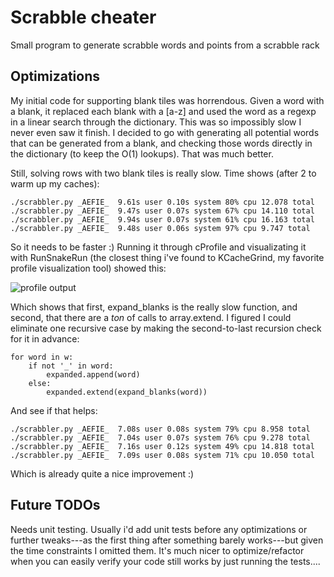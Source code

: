 # Scrabble cheater

Small program to generate scrabble words and points from a scrabble rack

## Optimizations

My initial code for supporting blank tiles was horrendous. Given a word with a blank, it replaced each blank with a [a-z] and used the word as a regexp in a linear search through the dictionary. This was so impossibly slow I never even saw it finish. I decided to go with generating all potential words that can be generated from a blank, and checking those words directly in the dictionary (to keep the O(1) lookups). That was much better.

Still, solving rows with two blank tiles is really slow. Time shows (after 2 to warm up my caches):

    ./scrabbler.py _AEFIE_  9.61s user 0.10s system 80% cpu 12.078 total
    ./scrabbler.py _AEFIE_  9.47s user 0.07s system 67% cpu 14.110 total
    ./scrabbler.py _AEFIE_  9.94s user 0.07s system 61% cpu 16.163 total
    ./scrabbler.py _AEFIE_  9.48s user 0.06s system 97% cpu 9.747 total

So it needs to be faster :) Running it through cProfile and visualizating it with RunSnakeRun (the closest thing i've found to KCacheGrind, my favorite profile visualization tool) showed this:

![profile output](http://files.lfranchi.com/scrabbler_profiler_1.png)

Which shows that first, expand_blanks is the really slow function, and second, that there are a *ton* of calls to array.extend. I figured I could eliminate one recursive case by making the second-to-last recursion check for it in advance:

    for word in w:
        if not '_' in word:
            expanded.append(word)
        else:
            expanded.extend(expand_blanks(word))

And see if that helps:

    ./scrabbler.py _AEFIE_  7.08s user 0.08s system 79% cpu 8.958 total
    ./scrabbler.py _AEFIE_  7.04s user 0.07s system 76% cpu 9.278 total
    ./scrabbler.py _AEFIE_  7.16s user 0.12s system 49% cpu 14.818 total
    ./scrabbler.py _AEFIE_  7.09s user 0.08s system 71% cpu 10.050 total

Which is already quite a nice improvement :)

## Future TODOs

Needs unit testing. Usually i'd add unit tests before any optimizations or further tweaks---as the first thing after something barely works---but given the time constraints I omitted them. It's much nicer to optimize/refactor when you can easily verify your code still works by just running the tests....
